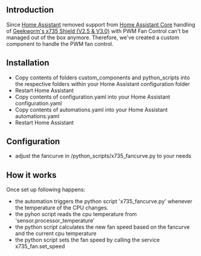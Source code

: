 ## Introduction

Since [Home Assistant](https://github.com/home-assistant) removed support from [Home Assistant Core](https://github.com/home-assistant/core) handling of [Geekworm's x735 Shield (V2.5 & V3.0)](https://github.com/geekworm-com/x735-v2.5) with PWM Fan Control can't be managed out of the box anymore. Therefore, we've created a custom component to handle the PWM fan control.

## Installation
* Copy contents of folders custom_components and python_scripts into the respective folders within your Home Assistant configuration folder
* Restart Home Assistant
* Copy contents of configuration.yaml into your Home Assistant configuration.yaml
* Copy contents of automations.yaml into your Home Assistant automations.yaml
* Restart Home Assistant

## Configuration
* adjust the fancurve in <config>/python_scripts/x735_fancurve.py to your needs

## How it works
Once set up following happens:
* the automation triggers the python script 'x735_fancurve.py' whenever the temperature of the CPU changes. 
* the pyhon script reads the cpu temperature from 'sensor.processor_temperature'
* the python script calculates the new fan speed based on the fancurve and the current cpu temperature
* the python script sets the fan speed by calling the service x735_fan.set_speed
